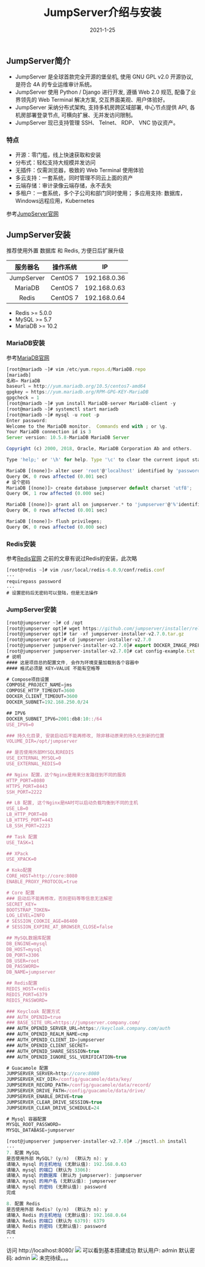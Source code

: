 ﻿---
title: JumpServer介绍与安装
date: 2021-1-25
updated:
description:
cover: https://pic.imgdb.cn/item/60a91b366ae4f77d350df72d.jpg
tag:
  - JumpServer
categories:
  - 堡垒机
---
## JumpServer简介
* JumpServer 是全球首款完全开源的堡垒机, 使用 GNU GPL v2.0 开源协议, 是符合 4A 的专业运维审计系统。
* JumpServer 使用 Python / Django 进行开发, 遵循 Web 2.0 规范, 配备了业界领先的 Web Terminal 解决方案, 交互界面美观、用户体验好。
* JumpServer 采纳分布式架构, 支持多机房跨区域部署, 中心节点提供 API, 各机房部署登录节点, 可横向扩展、无并发访问限制。
* JumpServer 现已支持管理 SSH、 Telnet、 RDP、 VNC 协议资产。
###  特点
* 开源：零门槛，线上快速获取和安装
* 分布式：轻松支持大规模并发访问
* 无插件：仅需浏览器，极致的 Web Terminal 使用体验
* 多云支持：一套系统，同时管理不同云上面的资产
* 云端存储：审计录像云端存储，永不丢失
* 多租户：一套系统，多个子公司和部门同时使用； 多应用支持: 数据库，Windows远程应用，Kubernetes

参考[JumpServer官网](https://docs.jumpserver.org/zh/master/)
## JumpServer安装
推荐使用外置 数据库 和 Redis, 方便日后扩展升级

|服务器名|操作系统|IP|
|:--------:|:--------:|:--------:|
|JumpServer | CentOS 7|192.168.0.36|
|MariaDB|CentOS 7|192.168.0.63|
|Redis|CentOS 7|192.168.0.64|

* Redis >= 5.0.0
* MySQL >= 5.7
* MariaDB >= 10.2
###  MariaDB安装
参考[MariaDB官网](https://downloads.mariadb.org/mariadb/repositories/#distro=CentOS&distro_release=centos7-amd64--centos7&mirror=tuna&version=10.5)
```javascript
[root@mariadb ~]# vim /etc/yum.repos.d/MariaDB.repo 
[mariadb]
名称= MariaDB
baseurl = http://yum.mariadb.org/10.5/centos7-amd64
gpgkey = https://yum.mariadb.org/RPM-GPG-KEY-MariaDB
gpgcheck = 1
[root@mariadb ~]# yum install MariaDB-server MariaDB-client -y
[root@mariadb ~]# systemctl start mariadb
[root@mariadb ~]# mysql -u root -p
Enter password: 
Welcome to the MariaDB monitor.  Commands end with ; or \g.
Your MariaDB connection id is 3
Server version: 10.5.8-MariaDB MariaDB Server

Copyright (c) 2000, 2018, Oracle, MariaDB Corporation Ab and others.

Type 'help;' or '\h' for help. Type '\c' to clear the current input statement.

MariaDB [(none)]> alter user 'root'@'localhost' identified by 'password';
Query OK, 0 rows affected (0.001 sec)
# 设个密码
MariaDB [(none)]> create database jumpserver default charset 'utf8';
Query OK, 1 row affected (0.000 sec)

MariaDB [(none)]> grant all on jumpserver.* to 'jumpserver'@'%'identified by 'password';
Query OK, 0 rows affected (0.001 sec)

MariaDB [(none)]> flush privileges;
Query OK, 0 rows affected (0.000 sec)
```
###  Redis安装
参考[Redis官网](https://redis.io/)
之前的文章有说过Redis的安装，此次略
```javascript
[root@redis ~]# vim /usr/local/redis-6.0.9/conf/redis.conf
···
requirepass password
···
# 设置密码后无密码可以登陆，但是无法操作
```
###  JumpServer安装
```javascript
[root@jumpserver ~]# cd /opt
[root@jumpserver opt]# wget https://github.com/jumpserver/installer/releases/download/v2.7.0/jumpserver-installer-v2.7.0.tar.gz
[root@jumpserver opt]# tar -xf jumpserver-installer-v2.7.0.tar.gz
[root@jumpserver opt]# cd jumpserver-installer-v2.7.0
[root@jumpserver jumpserver-installer-v2.7.0]# export DOCKER_IMAGE_PREFIX=docker.mirrors.ustc.edu.cn
[root@jumpserver jumpserver-installer-v2.7.0]# cat config-example.txt
# 说明
#### 这是项目总的配置文件, 会作为环境变量加载到各个容器中
#### 格式必须是 KEY=VALUE 不能有空格等

# Compose项目设置
COMPOSE_PROJECT_NAME=jms
COMPOSE_HTTP_TIMEOUT=3600
DOCKER_CLIENT_TIMEOUT=3600
DOCKER_SUBNET=192.168.250.0/24

## IPV6
DOCKER_SUBNET_IPV6=2001:db8:10::/64
USE_IPV6=0

### 持久化目录, 安装启动后不能再修改, 除非移动原来的持久化到新的位置
VOLUME_DIR=/opt/jumpserver

## 是否使用外部MYSQL和REDIS
USE_EXTERNAL_MYSQL=0
USE_EXTERNAL_REDIS=0

## Nginx 配置，这个Nginx是用来分发路径到不同的服务
HTTP_PORT=8080
HTTPS_PORT=8443
SSH_PORT=2222

## LB 配置, 这个Nginx是HA时可以启动负载均衡到不同的主机
USE_LB=0
LB_HTTP_PORT=80
LB_HTTPS_PORT=443
LB_SSH_PORT=2223

## Task 配置
USE_TASK=1

## XPack
USE_XPACK=0

# Koko配置
CORE_HOST=http://core:8080
ENABLE_PROXY_PROTOCOL=true

# Core 配置
### 启动后不能再修改，否则密码等等信息无法解密
SECRET_KEY=
BOOTSTRAP_TOKEN=
LOG_LEVEL=INFO
# SESSION_COOKIE_AGE=86400
# SESSION_EXPIRE_AT_BROWSER_CLOSE=false

## MySQL数据库配置
DB_ENGINE=mysql
DB_HOST=mysql
DB_PORT=3306
DB_USER=root
DB_PASSWORD=
DB_NAME=jumpserver

## Redis配置
REDIS_HOST=redis
REDIS_PORT=6379
REDIS_PASSWORD=

### Keycloak 配置方式
### AUTH_OPENID=true
### BASE_SITE_URL=https://jumpserver.company.com/
### AUTH_OPENID_SERVER_URL=https://keycloak.company.com/auth
### AUTH_OPENID_REALM_NAME=cmp
### AUTH_OPENID_CLIENT_ID=jumpserver
### AUTH_OPENID_CLIENT_SECRET=
### AUTH_OPENID_SHARE_SESSION=true
### AUTH_OPENID_IGNORE_SSL_VERIFICATION=true

# Guacamole 配置
JUMPSERVER_SERVER=http://core:8080
JUMPSERVER_KEY_DIR=/config/guacamole/data/key/
JUMPSERVER_RECORD_PATH=/config/guacamole/data/record/
JUMPSERVER_DRIVE_PATH=/config/guacamole/data/drive/
JUMPSERVER_ENABLE_DRIVE=true
JUMPSERVER_CLEAR_DRIVE_SESSION=true
JUMPSERVER_CLEAR_DRIVE_SCHEDULE=24

# Mysql 容器配置
MYSQL_ROOT_PASSWORD=
MYSQL_DATABASE=jumpserver

[root@jumpserver jumpserver-installer-v2.7.0]# ./jmsctl.sh install
···
7. 配置 MySQL
是否使用外部 MySQL? (y/n)  (默认为 n): y
请输入 mysql 的主机地址 (无默认值): 192.168.0.63
请输入 mysql 的端口 (默认为 3306): 
请输入 mysql 的数据库 (默认为 jumpserver): jumpserver
请输入 mysql 的用户名 (无默认值): jumpserver
请输入 mysql 的密码 (无默认值): password
完成

8. 配置 Redis
是否使用外部 Redis? (y/n)  (默认为 n): y
请输入 Redis 的主机地址 (无默认值): 192.168.0.64
请输入 Redis 的端口 (默认为 6379): 6379
请输入 Redis 的密码 (无默认值): password
完成
···
```
访问 http://localhost:8080/
![](https://img.imgdb.cn/item/600e60913ffa7d37b3dfc3a6.jpg)
可以看到基本搭建成功
默认用户: admin  默认密码: admin
![](https://img.imgdb.cn/item/600e614f3ffa7d37b3e04288.jpg)
未完待续。。。
